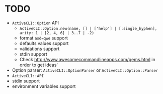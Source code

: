 # TODO

- `ActiveCLI::Option` API
  - `ActiveCLI::Option.new(name, [] | ['help'] | [:single_hyphen], arity: 1 | [2, 4, 6] | 3..7 | -2)`
  - format `asd=qwe` support
  - defaults values support
  - validations support
  - stdin support
  - Check http://www.awesomecommandlineapps.com/gems.html in order to get ideas'
- Option parser: `ActiveCLI::OptionParser` or `ActiveCLI::Option::Parser`
- `ActiveCLI::API`
- stdin support
- environment variables support